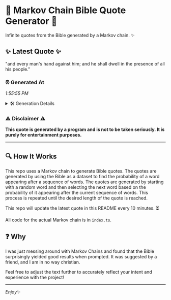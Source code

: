 # 📖 Markov Chain Bible Quote Generator 📖

Infinite quotes from the Bible generated by a Markov chain. ✨

## ✨ Latest Quote ✨
"and every man's hand against him; and he shall dwell in the presence of all his people."

### ⏰ Generated At
*1:55:55 PM*

<details>
    <summary>🛠️ Generation Details</summary>
    <p>
        <strong>🌱 Seed:</strong> and<br>
        <strong>🔄 Iterations:</strong> 16<br>
        <strong>📜 Context History:</strong><br>[ and ]: every<br>[ and, every ]: man's<br>[ and, every, man's ]: hand<br>[ and, every, man's, hand ]: against<br>[ and, every, man's, hand, against ]: him;<br>[ and, every, man's, hand, against, him; ]: and<br>[ every, man's, hand, against, him;, and ]: he<br>[ man's, hand, against, him;, and, he ]: shall<br>[ hand, against, him;, and, he, shall ]: dwell<br>[ against, him;, and, he, shall, dwell ]: in<br>[ him;, and, he, shall, dwell, in ]: the<br>[ and, he, shall, dwell, in, the ]: presence<br>[ he, shall, dwell, in, the, presence ]: of<br>[ shall, dwell, in, the, presence, of ]: all<br>[ dwell, in, the, presence, of, all ]: his<br>[ in, the, presence, of, all, his ]: people.<br>
    </p>
</details>

### ⚠️ Disclaimer ⚠️
**This quote is generated by a program and is not to be taken seriously. It is purely for entertainment purposes.**

---

## 🔍 How It Works

This repo uses a Markov chain to generate Bible quotes. The quotes are generated by using the Bible as a dataset to find the probability of a word appearing after a sequence of words. The quotes are generated by starting with a random word and then selecting the next word based on the probability of it appearing after the current sequence of words. This process is repeated until the desired length of the quote is reached.

This repo will update the latest quote in this README every 10 minutes. ⏳

All code for the actual Markov chain is in `index.ts`.

## ❓ Why

I was just messing around with Markov Chains and found that the Bible surprisingly yielded good results when prompted. 
It was suggested by a friend, and I am in no way christian.

Feel free to adjust the text further to accurately reflect your intent and experience with the project!

---

*Enjoy*✨
